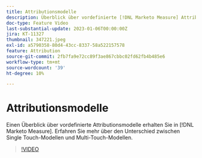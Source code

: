 ```yaml
---
title: Attributionsmodelle
description: Überblick über vordefinierte [!DNL Marketo Measure] Attributionsmodelle. Erfahren Sie mehr über den Unterschied zwischen Single Touch-Modellen und Multi-Touch-Modellen.
doc-type: Feature Video
last-substantial-update: 2023-01-06T00:00:00Z
jira: KT-11327
thumbnail: 347221.jpeg
exl-id: a5790358-80d4-43cc-8337-58a522157578
feature: Attribution
source-git-commit: 2fb7fa9e72cc89f3ae867cbbc02fd62fb4b485e6
workflow-type: tm+mt
source-wordcount: '39'
ht-degree: 10%

---
```


# Attributionsmodelle

Einen Überblick über vordefinierte Attributionsmodelle erhalten Sie in [!DNL Marketo Measure]. Erfahren Sie mehr über den Unterschied zwischen Single Touch-Modellen und Multi-Touch-Modellen.

>[!VIDEO](https://video.tv.adobe.com/v/347221/?quality=12&learn=on)
